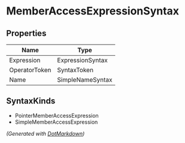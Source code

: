 # MemberAccessExpressionSyntax

## Properties

| Name          | Type             |
| ------------- | ---------------- |
| Expression    | ExpressionSyntax |
| OperatorToken | SyntaxToken      |
| Name          | SimpleNameSyntax |

## SyntaxKinds

* PointerMemberAccessExpression
* SimpleMemberAccessExpression


*\(Generated with [DotMarkdown](http://github.com/JosefPihrt/DotMarkdown)\)*